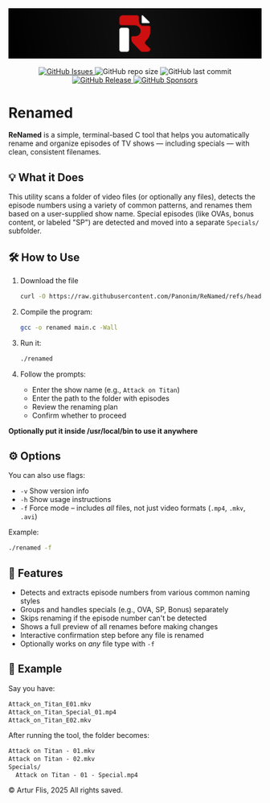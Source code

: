 <img src="assets/ReNamed-Banner.svg" alt="Renamed Banner" />
<p align="center">
<a href="https://github.com/Panonim/ReNamed/issues">
<img alt="GitHub Issues" src="https://img.shields.io/github/issues/Panonim/ReNamed?style=flat-square">
</a>
<img alt="GitHub repo size" src="https://img.shields.io/github/repo-size/Panonim/ReNamed?style=flat-square">
<img alt="GitHub last commit" src="https://img.shields.io/github/last-commit/Panonim/ReNamed?style=flat-square">
<a href="https://github.com/Panonim/ReNamed/releases">
<img alt="GitHub Release" src="https://img.shields.io/github/v/release/Panonim/ReNamed?style=flat-square">
</a>
<a href="https://github.com/sponsors/Panonim">
<img alt="GitHub Sponsors" src="https://img.shields.io/github/sponsors/Panonim?style=flat-square">
</a>
</p>

# Renamed 

**ReNamed** is a simple, terminal-based C tool that helps you automatically rename and organize episodes of TV shows — including specials — with clean, consistent filenames.

## 💡 What it Does

This utility scans a folder of video files (or optionally any files), detects the episode numbers using a variety of common patterns, and renames them based on a user-supplied show name. Special episodes (like OVAs, bonus content, or labeled "SP") are detected and moved into a separate `Specials/` subfolder.

## 🛠️ How to Use
1. Download the file
   ```bash
   curl -O https://raw.githubusercontent.com/Panonim/ReNamed/refs/heads/main/main.c
   ```

2. Compile the program:
   ```bash
   gcc -o renamed main.c -Wall
   ```

3. Run it:
   ```bash
   ./renamed
   ```
   
4. Follow the prompts:
   - Enter the show name (e.g., `Attack on Titan`)
   - Enter the path to the folder with episodes
   - Review the renaming plan
   - Confirm whether to proceed

**Optionally put it inside /usr/local/bin to use it anywhere**

## ⚙️ Options

You can also use flags:

- `-v` Show version info
- `-h` Show usage instructions
- `-f` Force mode – includes *all* files, not just video formats (`.mp4`, `.mkv`, `.avi`)

Example:
```bash
./renamed -f
```

## 🧠 Features

- Detects and extracts episode numbers from various common naming styles
- Groups and handles specials (e.g., OVA, SP, Bonus) separately
- Skips renaming if the episode number can't be detected
- Shows a full preview of all renames before making changes
- Interactive confirmation step before any file is renamed
- Optionally works on *any* file type with `-f`

## 📂 Example

Say you have:
```
Attack_on_Titan_E01.mkv
Attack_on_Titan_Special_01.mp4
Attack_on_Titan_E02.mkv
```

After running the tool, the folder becomes:
```
Attack on Titan - 01.mkv
Attack on Titan - 02.mkv
Specials/
  Attack on Titan - 01 - Special.mp4
```
© Artur Flis, 2025 All rights saved. 
